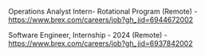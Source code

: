 Operations Analyst Intern- Rotational Program (Remote) - https://www.brex.com/careers/job?gh_jid=6944672002

Software Engineer, Internship - 2024 (Remote) - https://www.brex.com/careers/job?gh_jid=6937842002

